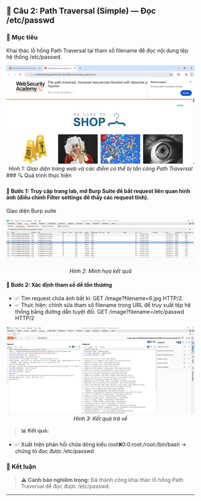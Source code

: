 ## 🔐 Câu 2: Path Traversal (Simple) — Đọc /etc/passwd
### 🎯 Mục tiêu
Khai thác lỗ hổng Path Traversal tại tham số filename để đọc nội dung tệp hệ thống /etc/passwd.
<div align="center">
  <img src="img/anh6.jpg" alt="Giao diện trang web - Điểm tấn công path traversal" width="600">
  <br>
  <em>Hình 1: Giao diện trang web và các điểm có thể bị tấn công Path Traversal</em>
</div>
### 🔍 Quá trình thực hiện

#### 🔸 Bước 1: Truy cập trang lab, mở Burp Suite để bắt request liên quan hình ảnh (điều chỉnh Filter settings để thấy các request tĩnh).
Giao diện Burp suite
<div align="center">
  <img src="img/anh7.jpg" alt="Minh họa" width="600">
  <br>
  <em>Hình 2: Minh họa kết quả</em>
</div>

#### 🔸 Bước 2: Xác định tham số dễ tổn thương
- ✅ Tìm request chứa ảnh bất kì: GET /image?filename=6.jpg HTTP/2.
- ✅ Thực hiện: chỉnh sửa tham số filename trong URL để truy xuất tệp hệ thống bằng đường dẫn tuyệt đối.
GET /image?filename=/etc/passwd HTTP/2
<div align="center">
  <img src="img/anh9.jpg" alt="Minh họa" width="600">
  <br>
  <em>Hình 3: Kết quả trả về</em>
</div>

> **📊 Kết quả:**
- ✅ Xuất hiện phản hồi chứa dòng kiểu root:x:0:0:root:/root:/bin/bash → chứng tỏ đọc được /etc/passwd

### 🎯 Kết luận
> ⚠️ **Cảnh báo nghiêm trọng:** Đã thành công khai thác lỗ hổng Path Traversal để đọc được /etc/passwd.

---



